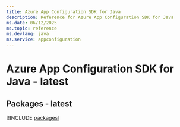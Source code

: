 ```yaml
---
title: Azure App Configuration SDK for Java
description: Reference for Azure App Configuration SDK for Java
ms.date: 06/12/2025
ms.topic: reference
ms.devlang: java
ms.service: appconfiguration
---
```

# Azure App Configuration SDK for Java - latest
## Packages - latest
[!INCLUDE [packages](app-configuration-index.md)]